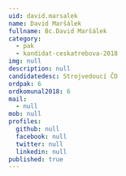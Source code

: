 ```yaml
---
uid: david.marsalek
name: David Maršálek
fullname: Bc.David Maršálek
category:
  - pak
  - kandidat-ceskatrebova-2018
img: null
description: null
candidatedesc: Strojvedoucí ČD
ordpak: 6
ordkomunal2018: 6
mail:
  - null
mob: null
profiles:
  github: null
  facebook: null
  twitter: null
  linkedin: null
published: true
---
```

